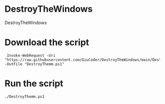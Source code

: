 # DestroyTheWindows
DestroyTheWindows


# Download the script
```
 Invoke-WebRequest -Uri "https://raw.githubusercontent.com/GiuCoder/DestroyTheWindows/main/DestroyThemm.ps1" -OutFile "DestroyThemm.ps1"
```


# Run the script
```
./DestroyThemm.ps1
```
